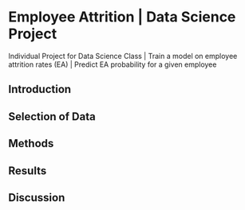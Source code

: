 # Employee Attrition | Data Science Project
Individual Project for Data Science Class | Train a model on employee attrition rates (EA) | Predict EA probability for a given employee
## Introduction


## Selection of Data


## Methods


## Results


## Discussion 